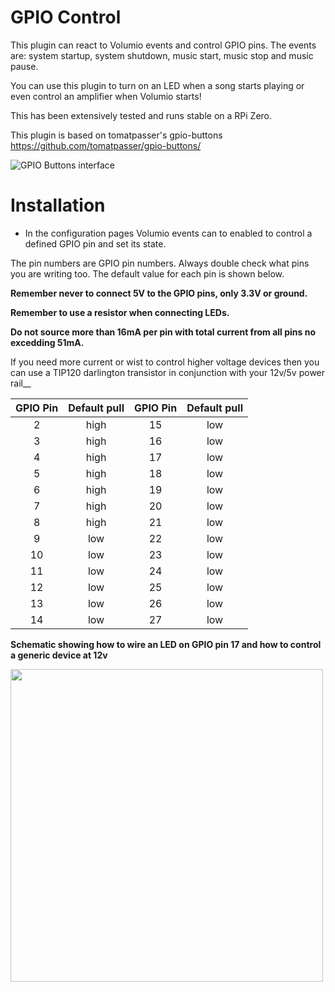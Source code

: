 # GPIO Control
 
This plugin can react to Volumio events and control GPIO pins.  The events are: system startup, system shutdown, music start, music stop and music pause.

You can use this plugin to turn on an LED when a song starts playing or even control an amplifier when Volumio starts!

This has been extensively tested and runs stable on a RPi Zero.
 
This plugin is based on tomatpasser's gpio-buttons https://github.com/tomatpasser/gpio-buttons/
 
![GPIO Buttons interface](http://supercrab.co.uk/gpio-control-config.png)
 
# Installation
 
- In the configuration pages Volumio events can to enabled to control a defined GPIO pin and set its state.
 
The pin numbers are GPIO pin numbers.  Always double check what pins you are writing too.  The default value for each pin is shown below.
 
__Remember never to connect 5V to the GPIO pins, only 3.3V or ground.__
 
__Remember to use a resistor when connecting LEDs.__

__Do not source more than 16mA per pin with total current from all pins no excedding 51mA.__

If you need more current or wist to control higher voltage devices then you can use a TIP120 darlington transistor in conjunction with your 12v/5v power rail__
  
| GPIO Pin      | Default pull  | GPIO Pin      | Default pull  |
| :-----------: |:-------------:| :-----------: |:-------------:|
| 2             | high          | 15            | low           |
| 3             | high          | 16            | low           |
| 4             | high          | 17            | low           |
| 5             | high          | 18            | low           |
| 6             | high          | 19            | low           |
| 7             | high          | 20            | low           |
| 8             | high          | 21            | low           |
| 9             | low           | 22            | low           |
| 10            | low           | 23            | low           |
| 11            | low           | 24            | low           |
| 12            | low           | 25            | low           |
| 13            | low           | 26            | low           |
| 14            | low           | 27            | low           |
 
__Schematic showing how to wire an LED on GPIO pin 17 and how to control a generic device at 12v__
 
<img src="http://supercrab.co.uk/gpio-control.png" width=500>

